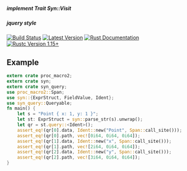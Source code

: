  ##### implement Trait Syn::Visit
 ##### jquery style
 [![Build Status](https://api.travis-ci.org/hjiayz/syn_query.svg?branch=master)](https://travis-ci.org/hjiayz/syn_query)
 [![Latest Version](https://img.shields.io/crates/v/syn_query.svg)](https://crates.io/crates/syn_query)
 [![Rust Documentation](https://img.shields.io/badge/api-rustdoc-blue.svg)](https://docs.rs/syn_query)
 [![Rustc Version 1.15+](https://img.shields.io/badge/rustc-1.15+-lightgray.svg)](https://blog.rust-lang.org/2017/02/02/Rust-1.15.html)

 ## Example
 ```rust
 extern crate proc_macro2;
 extern crate syn;
 extern crate syn_query;
 use proc_macro2::Span;
 use syn::{ExprStruct, FieldValue, Ident};
 use syn_query::Queryable;
 fn main() {
     let s = "Point { x: 1, y: 1 }";
     let st: ExprStruct = syn::parse_str(s).unwrap();
     let qr = st.query::<Ident>();
     assert_eq!(qr[0].data, Ident::new("Point", Span::call_site()));
     assert_eq!(qr[0].path, vec![0i64, 0i64, 0i64]);
     assert_eq!(qr[1].data, Ident::new("x", Span::call_site()));
     assert_eq!(qr[1].path, vec![2i64, 0i64, 0i64]);
     assert_eq!(qr[2].data, Ident::new("y", Span::call_site()));
     assert_eq!(qr[2].path, vec![3i64, 0i64, 0i64]);
 }
 ```
